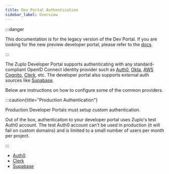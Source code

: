 ```yaml
---
title: Dev Portal Authentication
sidebar_label: Overview
---
```


:::danger

This documentation is for the legacy version of the Dev Portal. If you are
looking for the new preview developer portal, please refer to the
[docs](/docs/dev-portal/introduction).

:::

The Zuplo Developer Portal supports authenticating with any standard-compliant
OpenID Connect identity provider such as [Auth0](https://auth0.com),
[Okta](https://okta.com), [AWS Cognito](https://aws.amazon.com/cognito/),
[Clerk](https://clerk.com), etc. The developer portal also supports external
auth sources like [Supabase](https://supabase.com).

Below are instructions on how to configure some of the common providers.

:::caution{title="Production Authentication"}

Production Developer Portals must setup custom authentication.

Out of the box, authentication to your developer portal uses Zuplo's test Auth0
account. The test Auth0 account can't be used in production (it will fail on
custom domains) and is limited to a small number of users per month per project.

:::

- [Auth0](./dev-portal-auth0-auth.md)
- [Clerk](./dev-portal-clerk-auth.md)
- [Supabase](./dev-portal-supabase-auth.md)
